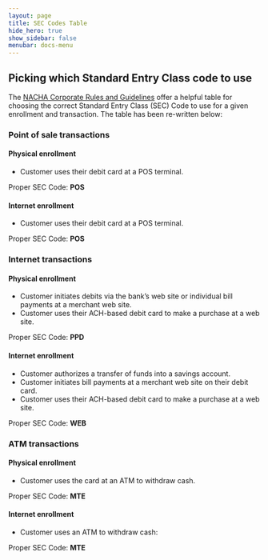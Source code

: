 ```yaml
---
layout: page
title: SEC Codes Table
hide_hero: true
show_sidebar: false
menubar: docs-menu
---
```


## Picking which Standard Entry Class code to use

The [NACHA Corporate Rules and Guidelines](https://github.com/moov-io/ach/blob/master/docs/2013-Corporate-Rules-and-Guidelines.pdf) offer a helpful table for choosing the correct Standard Entry Class (SEC) Code to use for a given enrollment and transaction. The table has been re-written below:

### Point of sale transactions

#### Physical enrollment

- Customer uses their debit card at a POS terminal.

<p>Proper SEC Code: <strong>POS</strong></p>

#### Internet enrollment

- Customer uses their debit card at a POS terminal.

<p>Proper SEC Code: <strong>POS</strong></p>

### Internet transactions

#### Physical enrollment

- Customer initiates debits via the bank’s web site or individual bill payments at a merchant web site.
- Customer uses their ACH-based debit card to make a purchase at a web site.

<p>Proper SEC Code: <strong>PPD</strong></p>

#### Internet enrollment

- Customer authorizes a transfer of funds into a savings account.
- Customer initiates bill payments at a merchant web site on their debit card.
- Customer uses their ACH-based debit card to make a purchase at a web site.

<p>Proper SEC Code: <strong>WEB</strong></p>

### ATM transactions

#### Physical enrollment

- Customer uses the card at an ATM to withdraw cash.

<p>Proper SEC Code: <strong>MTE</strong></p>

#### Internet enrollment

- Customer uses an ATM to withdraw cash:

<p>Proper SEC Code: <strong>MTE</strong></p>

